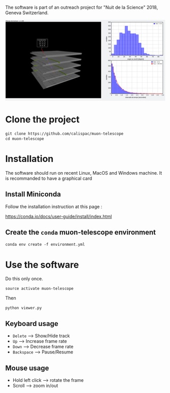 The software is part of an outreach project for "Nuit de la Science" 2018, Geneva Switzerland.

![Event Display](doc/viewer_screenshot.png)

# Clone the project

```
git clone https://github.com/calispac/muon-telescope
cd muon-telescope
```

# Installation
The software should run on recent Linux, MacOS and Windows machine.
It is recommanded to have a graphical card
## Install Miniconda

Follow the installation instruction at this page :

https://conda.io/docs/user-guide/install/index.html

## Create the `conda` muon-telescope environment


```
conda env create -f environment.yml
```

# Use the software

Do this only once.
```
source activate muon-telescope
```

Then

```
python viewer.py
```

## Keyboard usage

- `Delete` --> Show/Hide track
- `Up` --> Increase frame rate
- `Down` --> Decrease frame rate
- `Backspace` --> Pause/Resume

## Mouse usage

- Hold left click --> rotate the frame
- Scroll --> zoom in/out